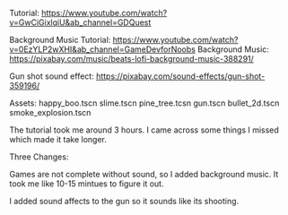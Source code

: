Tutorial: https://www.youtube.com/watch?v=GwCiGixlqiU&ab_channel=GDQuest

Background Music Tutorial: https://www.youtube.com/watch?v=0EzYLP2wXHI&ab_channel=GameDevforNoobs
Background Music: https://pixabay.com/music/beats-lofi-background-music-388291/

Gun shot sound effect: https://pixabay.com/sound-effects/gun-shot-359196/

Assets:
happy_boo.tscn
slime.tscn
pine_tree.tcsn
gun.tscn
bullet_2d.tscn
smoke_explosion.tscn

The tutorial took me around 3 hours. I came across some things I missed which made it take longer.

Three Changes:

Games are not complete without sound, so I added background music. It took me like 10-15 mintues to figure it out. 

I added sound affects to the gun so it sounds like its shooting.
